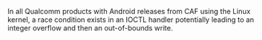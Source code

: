In all Qualcomm products with Android releases from CAF using the Linux kernel, a race condition exists in an IOCTL handler potentially leading to an integer overflow and then an out-of-bounds write.